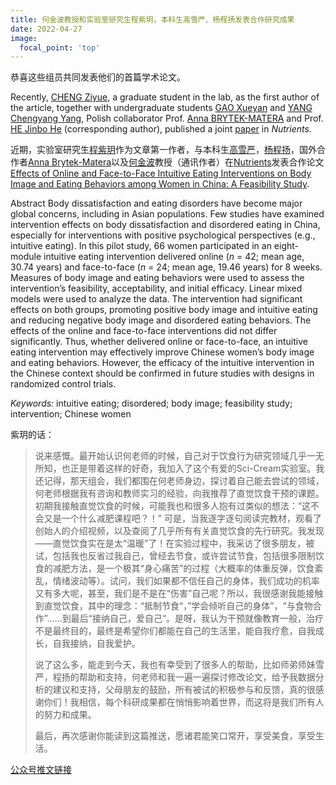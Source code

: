```yaml
---
title: 何金波教授和实验室研究生程紫玥，本科生高雪严、杨程扬发表合作研究成果
date: 2022-04-27
image:
  focal_point: 'top'
---
```


恭喜这些组员共同发表他们的首篇学术论文。

<!--more-->

Recently, [CHENG Ziyue](https://sci-cream.netlify.app/author/cheng-ziyue/), a graduate student in the lab, as the first author of the article, together with undergraduate students [GAO Xueyan](https://sci-cream.netlify.app/author/gao-xueyan/) and [YANG Chengyang Yang](https://sci-cream.netlify.app/author/yang-chengyang/), Polish collaborator Prof. [Anna BRYTEK-MATERA](https://scholar.google.com/citations?user=aFkxcPYAAAAJ&hl=en) and Prof. [HE Jinbo He](https://sci-cream.netlify.app/author/he-jinbo/) (corresponding author), published a joint [paper](https://doi.org/10.3390/nu14091761) in *Nutrients*.

近期，实验室研究生[程紫玥](https://sci-cream.netlify.app/author/cheng-ziyue/)作为文章第一作者，与本科生[高雪严](https://sci-cream.netlify.app/author/gao-xueyan/)，[杨程扬](https://sci-cream.netlify.app/author/yang-chengyang/)，国外合作者[Anna Brytek-Matera](https://scholar.google.com/citations?user=aFkxcPYAAAAJ&hl=en)以及[何金波](https://sci-cream.netlify.app/author/he-jinbo/)教授（通讯作者）在[Nutrients](https://www.mdpi.com/journal/nutrients)发表合作论文[Effects of Online and Face-to-Face Intuitive Eating Interventions on Body Image and Eating Behaviors among Women in China: A Feasibility Study](https://doi.org/10.3390/nu14091761).

Abstract
Body dissatisfaction and eating disorders have become major global concerns, including in Asian populations. Few studies have examined intervention effects on body dissatisfaction and disordered eating in China, especially for interventions with positive psychological perspectives (e.g., intuitive eating). In this pilot study, 66 women participated in an eight-module intuitive eating intervention delivered online (*n* = 42; mean age, 30.74 years) and face-to-face (*n* = 24; mean age, 19.46 years) for 8 weeks. Measures of body image and eating behaviors were used to assess the intervention’s feasibility, acceptability, and initial efficacy. Linear mixed models were used to analyze the data. The intervention had significant effects on both groups, promoting positive body image and intuitive eating and reducing negative body image and disordered eating behaviors. The effects of the online and face-to-face interventions did not differ significantly. Thus, whether delivered online or face-to-face, an intuitive eating intervention may effectively improve Chinese women’s body image and eating behaviors. However, the efficacy of the intuitive intervention in the Chinese context should be confirmed in future studies with designs in randomized control trials.

*Keywords:* intuitive eating; disordered; body image; feasibility study; intervention; Chinese women

紫玥的话：
>说来感慨。最开始认识何老师的时候，自己对于饮食行为研究领域几乎一无所知，也正是带着这样的好奇，我加入了这个有爱的Sci-Cream实验室。我还记得，那天组会，我们都围在何老师身边，探讨着自己能去尝试的领域，何老师根据我有咨询和教师实习的经验，向我推荐了直觉饮食干预的课题。初期我接触直觉饮食的时候，可能我也和很多人抱有过类似的想法：“这不会又是一个什么减肥课程吧？！” 可是，当我逐字逐句阅读完教材，观看了创始人的介绍视频，以及查阅了几乎所有有关直觉饮食的先行研究。我发现——直觉饮食实在是太“温暖”了！在实验过程中，我采访了很多朋友，被试，包括我也反省过我自己，曾经去节食，或许尝试节食，包括很多限制饮食的减肥方法，是一个极其“身心痛苦”的过程（大概率的体重反弹，饮食紊乱，情绪波动等）。试问，我们如果都不信任自己的身体，我们成功的机率又有多大呢，甚至，我们是不是在“伤害”自己呢？所以，我很感谢我能接触到直觉饮食，其中的理念：“抵制节食“，”学会倾听自己的身体”，“与食物合作”……到最后“接纳自己，爱自己“。是呀，我认为干预就像教育一般，治疗不是最终目的，最终是希望你们都能在自己的生活里，能自我疗愈，自我成长，自我接纳，自我爱护。
>
>说了这么多，能走到今天，我也有幸受到了很多人的帮助，比如师弟师妹雪严，程扬的帮助和支持，何老师和我一遍一遍探讨修改论文，给予我数据分析的建议和支持，父母朋友的鼓励，所有被试的积极参与和反馈，真的很感谢你们！我相信，每个科研成果都在悄悄影响着世界，而这将是我们所有人的努力和成果。
>
>最后，再次感谢你能读到这篇推送，愿诸君能笑口常开，享受美食，享受生活。

[公众号推文链接](https://mp.weixin.qq.com/s/gQfOztgscGbOlZz6QXzO1Q)

